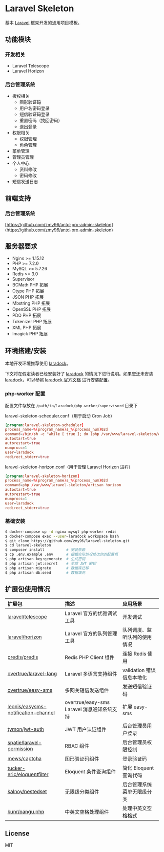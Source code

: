 # Laravel Skeleton

基本 [Laravel](https://github.com/laravel/laravel) 框架开发的通用项目模板。

## 功能模块

### 开发相关

- Laravel Telescope
- Laravel Horizon

### 后台管理系统

- 授权相关
    - 图形验证码
    - 用户名密码登录
    - 短信验证码登录
    - 重置密码（找回密码）
    - 退出登录
- 权限相关
    - 权限管理
    - 角色管理
- 菜单管理
- 管理员管理
- 个人中心
    - 资料修改
    - 密码修改
- 短信发送日志

## 前端支持

### 后台管理系统

[https://github.com/zmy96/antd-pro-admin-skeleton](https://github.com/zmy96/antd-pro-admin-skeleton)

## 服务器要求

- Nginx >= 1.15.12
- PHP >= 7.2.0
- MySQL >= 5.7.26
- Redis >= 3.0
- Supervisor
- BCMath PHP 拓展
- Ctype PHP 拓展
- JSON PHP 拓展
- Mbstring PHP 拓展
- OpenSSL PHP 拓展
- PDO PHP 拓展
- Tokenizer PHP 拓展
- XML PHP 拓展
- Imagick PHP 拓展

## 环境搭建/安装

本地开发环境推荐使用 [laradock](https://github.com/laradock/laradock)。

下文将在假定读者已经安装好了 [laradock](https://github.com/laradock/laradock) 的情况下进行说明。如果您还未安装 [laradock](https://github.com/laradock/laradock)，可以参照 [laradock 官方文档](http://laradock.io/) 进行安装配置。

### php-worker 配置

配置文件存放在 `/path/to/laradock/php-worker/supervisord` 目录下

laravel-skeleton-scheduler.conf（用于启动 Cron Job）

```conf
[program:laravel-skeleton-scheduler]
process_name=%(program_name)s_%(process_num)02d
command=/bin/sh -c "while [ true ]; do (php /var/www/laravel-skeleton/artisan schedule:run --verbose --no-interaction &); sleep 60; done"
autostart=true
autorestart=true
numprocs=1
user=laradock
redirect_stderr=true
```

laravel-skeleton-horizon.conf（用于管理 Laravel Horizon 进程）

```conf
[program:laravel-skeleton-horizon]
process_name=%(program_name)s_%(process_num)02d
command=php /var/www/laravel-skeleton/artisan horizon
autostart=true
autorestart=true
numprocs=1
user=laradock
redirect_stderr=true
```

### 基础安装

```bash
$ docker-compose up -d nginx mysql php-worker redis
$ docker-compose exec --user=laradock workspace bash
$ git clone https://github.com/zmy96/laravel-skeleton.git
$ cd laravel-skeleton
$ composer install          # 安装依赖
$ cp .env.example .env      # 根据实际情况修改你的配置项
$ php artisan key:generate  # 生成密钥
$ php artisan jwt:secret    # 生成 JWT 密钥
$ php artisan migrate       # 数据库迁移
$ php artisan db:seed       # 数据填充
```

## 扩展包使用情况

扩展包 | 描述 | 应用场景
:- | :- | :-
[laravel/telescope](https://github.com/laravel/telescope) | Laravel 官方的优雅调试工具 | 开发调试
[laravel/horizon](https://github.com/laravel/horizon) | Laravel 官方的队列管理工具 | 队列调度、监听队列的使用情况
[predis/predis](https://github.com/nrk/predis) | Redis PHP Client 组件 | 连接 Redis 使用
[overtrue/laravel-lang](https://github.com/overtrue/laravel-lang) | Laravel 多语言支持组件 | validation 错误信息本地化
[overtrue/easy-sms](https://github.com/overtrue/easy-sms) | 多网关短信发送组件 | 发送短信验证码
[leonis/easysms-notification-channel](https://github.com/yangliulnn/easysms-notification-channel) | overtrue/easy-sms Laravel 消息通知系统支持 | 扩展 easy-sms
[tymon/jwt-auth](https://github.com/tymondesigns/jwt-auth) | JWT 用户认证组件 | 后台管理员用户登录
[spatie/laravel-permission](https://github.com/spatie/laravel-permission) | RBAC 组件 | 后台管理员权限控制
[mews/captcha](https://github.com/mewebstudio/captcha) | 图形验证码组件 | 登录验证码
[tucker-eric/eloquentfilter](https://github.com/Tucker-Eric/EloquentFilter) | Eloquent 条件查询组件 | 简化 Eloquent 查询代码
[kalnoy/nestedset](https://github.com/lazychaser/laravel-nestedset) | 无限级分类组件 | 后台管理系统菜单无限级分类
[kunr/pangu.php](https://github.com/linclancey/pangu.php) | 中英文空格处理组件 | 处理中英文空格格式

## License

MIT
